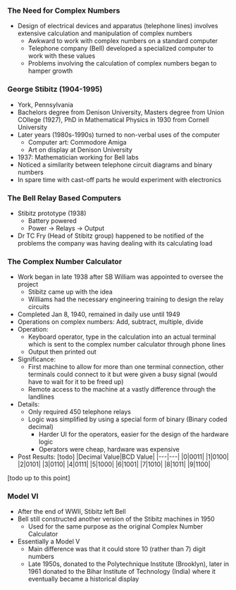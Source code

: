 ### The Need for Complex Numbers
 - Design of electrical devices and apparatus (telephone lines) involves extensive calculation and manipulation of complex numbers
	 - Awkward to work with complex numbers on a standard computer
	 - Telephone company (Bell) developed a specialized computer to work with these values
	 - Problems involving the calculation of complex numbers began to hamper growth

### George Stibitz (1904-1995)
 - York, Pennsylvania
 - Bachelors degree from Denison University, Masters degree from Union COllege (1927), PhD in Mathematical Physics in 1930 from Cornell University
 - Later years (1980s-1990s) turned to non-verbal uses of the computer
	 - Computer art: Commodore Amiga
	 - Art on display at Denison University
 - 1937: Mathematician working for Bell labs
 - Noticed a similarity between telephone circuit diagrams and binary numbers
 - In spare time with cast-off parts he would experiment with electronics

### The Bell Relay Based Computers
 - Stibitz prototype (1938)
	 - Battery powered
	 - Power -> Relays -> Output
 - Dr TC Fry (Head of Stibitz group) happened to be notified of the problems the company was having dealing with its calculating load

### The Complex Number Calculator
 - Work began in late 1938 after SB William was appointed to oversee the project
	 - Stibitz came up with the idea
	 - Williams had the necessary engineering training to design the relay circuits
 - Completed Jan 8, 1940, remained in daily use until 1949
 - Operations on complex numbers: Add, subtract, multiple, divide
 - Operation:
	 - Keyboard operator, type in the calculation into an actual terminal which is sent to the complex number calculator through phone lines
	 - Output then printed out
 - Significance:
	 - First machine to allow for more than one terminal connection, other terminals could connect to it but were given a busy signal (would have to wait for it to be freed up)
	 - Remote access to the machine at a vastly difference through the landlines
 - Details:
	 - Only required 450 telephone relays
	 - Logic was simplified by using a special form of binary (Binary coded decimal)
		 - Harder UI for the operators, easier for the design of the hardware logic
		 - Operators were cheap, hardware was expensive
 - Post Results: [todo]
|Decimal Value|BCD Value|
|---|---|
|0|0011|
|1|0100|
|2|0101|
|3|0110|
|4|0111|
|5|1000|
|6|1001|
|7|1010|
|8|1011|
|9|1100|

[todo up to this point]

### Model VI
 - After the end of WWII, Stibitz left Bell
 - Bell still constructed another version of the Stibitz machines in 1950
	 - Used for the same purpose as the original Complex Number Calculator
 - Essentially a Model V
	 - Main difference was that it could store 10 (rather than 7) digit numbers
	 - Late 1950s, donated to the Polytechnique Institute (Brooklyn), later in 1961 donated to the Bihar Institute of Technology (India) where it eventually became a historical display
